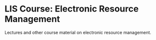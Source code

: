 # LIS Course: Electronic Resource Management

Lectures and other course material on electronic resource management.

